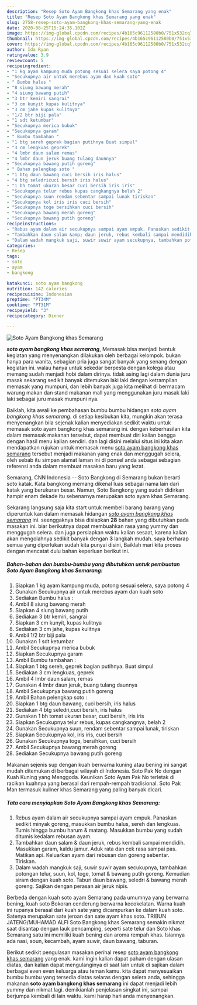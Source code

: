 ```yaml
---
description: "Resep Soto Ayam Bangkong khas Semarang yang enak"
title: "Resep Soto Ayam Bangkong khas Semarang yang enak"
slug: 2758-resep-soto-ayam-bangkong-khas-semarang-yang-enak
date: 2020-08-25T15:24:35.102Z
image: https://img-global.cpcdn.com/recipes/4b165c96112580b0/751x532cq70/soto-ayam-bangkong-khas-semarang-foto-resep-utama.jpg
thumbnail: https://img-global.cpcdn.com/recipes/4b165c96112580b0/751x532cq70/soto-ayam-bangkong-khas-semarang-foto-resep-utama.jpg
cover: https://img-global.cpcdn.com/recipes/4b165c96112580b0/751x532cq70/soto-ayam-bangkong-khas-semarang-foto-resep-utama.jpg
author: Ida Ryan
ratingvalue: 3.9
reviewcount: 5
recipeingredient:
- "1 kg ayam kampung muda potong sesuai selera saya potong 4"
- "Secukupnya air untuk merebus ayam dan kuah soto"
- " Bumbu halus "
- "8 siung bawang merah"
- "4 siung bawang putih"
- "3 btr kemiri sangrai"
- "3 cm kunyit kupas kulitnya"
- "3 cm jahe kupas kulitnya"
- "1/2 btr biji pala"
- "1 sdt ketumbar"
- "Secukupnya merica bubuk"
- "Secukupnya garam"
- " Bumbu tambahan "
- "1 btg sereh geprek bagian putihnya Buat simpul"
- "3 cm lengkuas geprek"
- "4 lmbr daun salam remas"
- "4 lmbr daun jeruk buang tulang daunnya"
- "Secukupnya bawang putih goreng"
- " Bahan pelengkap soto "
- "1 btg daun bawang cuci bersih iris halus"
- "4 btg seledricuci bersih iris halus"
- "1 bh tomat ukuran besar cuci bersih iris iris"
- "Secukupnya telur rebus kupas cangkangnya belah 2"
- "Secukupnya suun rendam sebentar sampai lunak tiriskan"
- "Secukupnya kol iris iris cuci bersih"
- "Secukupnya toge bersihkan cuci bersih"
- "Secukupnya bawang merah goreng"
- "Secukupnya bawang putih goreng"
recipeinstructions:
- "Rebus ayam dalam air secukupnya sampai ayam empuk. Panaskan sedikit minyak goreng, masukkan bumbu halus, sereh dan lengkuas. Tumis hingga bumbu harum &amp; matang. Masukkan bumbu yang sudah ditumis kedalam rebusan ayam."
- "Tambahkan daun salam &amp; daun jeruk, rebus kembali sampai mendidih. Masukkan garam, kaldu jamur. Aduk rata dan cek rasa sampai pas. Matikan api. Keluarkan ayam dari rebusan dan goreng sebentar. Tiriskan."
- "Dalam wadah mangkuk saji, suwir suwir ayam secukupnya, tambahkan potongan telur, suun, kol, toge, tomat &amp; bawang putih goreng. Kemudian siram dengan kuah soto. Taburi daun bawang, seledri &amp; bawang merah goreng. Sajikan dengan perasan air jeruk nipis."
categories:
- Resep
tags:
- soto
- ayam
- bangkong

katakunci: soto ayam bangkong 
nutrition: 142 calories
recipecuisine: Indonesian
preptime: "PT34M"
cooktime: "PT31M"
recipeyield: "3"
recipecategory: Dinner

---
```



![Soto Ayam Bangkong khas Semarang](https://img-global.cpcdn.com/recipes/4b165c96112580b0/751x532cq70/soto-ayam-bangkong-khas-semarang-foto-resep-utama.jpg)

<b><i>soto ayam bangkong khas semarang</i></b>, Memasak bisa menjadi bentuk kegiatan yang menyenangkan dilakukan oleh berbagai kelompok. bukan hanya para wanita, sebagian pria juga sangat banyak yang senang dengan kegiatan ini. walau hanya untuk sekedar berpesta dengan kolega atau memang sudah menjadi hobi dalam dirinya. tidak asing lagi dalam dunia juru masak sekarang sedikit banyak ditemukan laki laki dengan ketrampilan memasak yang mumpuni, dan lebih banyak juga kita melihat di bermacam warung makan dan stand makanan mall yang menggunakan juru masak laki laki sebagai juru masak mumpuni nya.

Baiklah, kita awali ke pembahasan bumbu bumbu hidangan <i>soto ayam bangkong khas semarang</i>. di setiap kesibukan kita, mungkin akan terasa menyenangkan bila sejenak kalian menyediakan sedikit waktu untuk memasak soto ayam bangkong khas semarang ini. dengan keberhasilan kita dalam memasak makanan tersebut, dapat membuat diri kalian bangga dengan hasil menu kalian sendiri. dan lagi disini melalui situs ini kita akan mendapatkan rujukan untuk memasak menu <u>soto ayam bangkong khas semarang</u> tersebut menjadi makanan yang enak dan menggugah selera, oleh sebab itu simpan alamat laman ini di ponsel anda sebagai sebagian referensi anda dalam membuat masakan baru yang lezat.

Semarang, CNN Indonesia -- Soto Bangkong di Semarang bukan berarti soto katak. Kata bangkong memang dikenal luas sebagai nama lain dari katak yang berukuran besar. Namun, Soto Bangkong yang sudah didirkan hampir enam dekade itu sebenarnya merupakan soto ayam khas Semarang.


Sekarang langsung saja kita start untuk membeli barang barang yang diperuntuk kan dalam memasak hidangan <u><i>soto ayam bangkong khas semarang</i></u> ini. seenggaknya bisa disiapkan <b>28</b> bahan yang dibutuhkan pada masakan ini. biar berikutnya dapat membuahkan rasa yang yummy dan menggugah selera. dan juga persiapkan waktu kalian sesaat, karena kalian akan mengolahnya sedikit banyak dengan <b>3</b> langkah mudah. saya berharap semua yang diperlukan sudah kita punyai disini, Baiklah mari kita proses dengan mencatat dulu bahan keperluan berikut ini.

<!--inarticleads1-->

##### Bahan-bahan dan bumbu-bumbu yang dibutuhkan untuk pembuatan Soto Ayam Bangkong khas Semarang:

1. Siapkan 1 kg ayam kampung muda, potong sesuai selera, saya potong 4
1. Gunakan Secukupnya air untuk merebus ayam dan kuah soto
1. Sediakan  Bumbu halus :
1. Ambil 8 siung bawang merah
1. Siapkan 4 siung bawang putih
1. Sediakan 3 btr kemiri, sangrai
1. Siapkan 3 cm kunyit, kupas kulitnya
1. Sediakan 3 cm jahe, kupas kulitnya
1. Ambil 1/2 btr biji pala
1. Gunakan 1 sdt ketumbar
1. Ambil Secukupnya merica bubuk
1. Siapkan Secukupnya garam
1. Ambil  Bumbu tambahan :
1. Siapkan 1 btg sereh, geprek bagian putihnya. Buat simpul
1. Sediakan 3 cm lengkuas, geprek
1. Ambil 4 lmbr daun salam, remas
1. Gunakan 4 lmbr daun jeruk, buang tulang daunnya
1. Ambil Secukupnya bawang putih goreng
1. Ambil  Bahan pelengkap soto :
1. Siapkan 1 btg daun bawang, cuci bersih, iris halus
1. Sediakan 4 btg seledri,cuci bersih, iris halus
1. Gunakan 1 bh tomat ukuran besar, cuci bersih, iris iris
1. Siapkan Secukupnya telur rebus, kupas cangkangnya, belah 2
1. Gunakan Secukupnya suun, rendam sebentar sampai lunak, tiriskan
1. Siapkan Secukupnya kol, iris iris, cuci bersih
1. Gunakan Secukupnya toge, bersihkan, cuci bersih
1. Ambil Secukupnya bawang merah goreng
1. Sediakan Secukupnya bawang putih goreng


Makanan sejenis sup dengan kuah berwarna kuning atau bening ini sangat mudah ditemukan di berbagai wilayah di Indonesia. Soto Pak No dengan Kuah Kuning yang Menggoda. Keunikan Soto Ayam Pak No terletak di racikan kuahnya yang berasal dari rempah-rempah tradisional. Soto Pak Man termasuk kuliner khas Semarang yang paling banyak dicari. 

<!--inarticleads2-->

##### Tata cara menyiapkan Soto Ayam Bangkong khas Semarang:

1. Rebus ayam dalam air secukupnya sampai ayam empuk. Panaskan sedikit minyak goreng, masukkan bumbu halus, sereh dan lengkuas. Tumis hingga bumbu harum &amp; matang. Masukkan bumbu yang sudah ditumis kedalam rebusan ayam.
1. Tambahkan daun salam &amp; daun jeruk, rebus kembali sampai mendidih. Masukkan garam, kaldu jamur. Aduk rata dan cek rasa sampai pas. Matikan api. Keluarkan ayam dari rebusan dan goreng sebentar. Tiriskan.
1. Dalam wadah mangkuk saji, suwir suwir ayam secukupnya, tambahkan potongan telur, suun, kol, toge, tomat &amp; bawang putih goreng. Kemudian siram dengan kuah soto. Taburi daun bawang, seledri &amp; bawang merah goreng. Sajikan dengan perasan air jeruk nipis.


Berbeda dengan kuah soto ayam Semarang pada umumnya yang berwarna bening, kuah soto Bokoran cenderung berwarna kecokelatan. Warna kuah ini rupanya berasal dari kuah sate yang dicampurkan ke dalam kuah soto. Satenya merupakan sate jeroan dan sate ayam khas soto. TRIBUN JATENG/MUHAMAD ALFI Soto Bangkong khas Semarang semakin nikmat saat disantap dengan lauk pencamping, seperti sate telur dan Soto khas Semarang satu ini memiliki kuah bening dan aroma rempah khas. Isiannya ada nasi, soun, kecambah, ayam suwir, daun bawang, taburan. 

Berikut sedikit pengulasan masakan perihal resep <u>soto ayam bangkong khas semarang</u> yang enak. kami ingin kalian dapat paham dengan ulasan diatas, dan kalian dapat mengulanginya di saat lain untuk di sajikan dalam berbagai even even keluarga atau teman kamu. kita dapat menyesuaikan bumbu bumbu yang tersedia diatas selaras dengan selera anda, sehingga makanan <b>soto ayam bangkong khas semarang</b> ini dapat menjadi lebih yummy dan nikmat lagi. demikianlah penjelasan singkat ini, sampai berjumpa kembali di lain waktu. kami harap hari anda menyenangkan.
